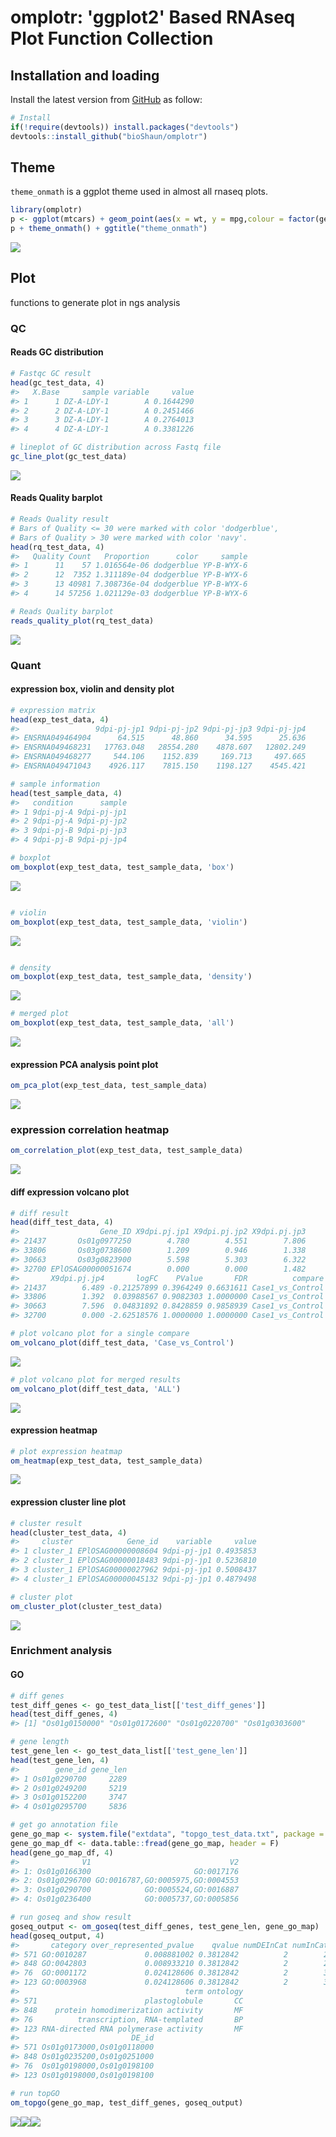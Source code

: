 <!-- README.md is generated from README.Rmd. Please edit that file -->


omplotr: 'ggplot2' Based RNAseq Plot Function Collection
========================================================

Installation and loading
------------------------

Install the latest version from [GitHub](https://github.com/bioShaun/omplotr) as follow:

``` r
# Install
if(!require(devtools)) install.packages("devtools")
devtools::install_github("bioShaun/omplotr")
```

Theme
-----

`theme_onmath` is a ggplot theme used in almost all rnaseq plots.

``` r
library(omplotr)
p <- ggplot(mtcars) + geom_point(aes(x = wt, y = mpg,colour = factor(gear)))
p + theme_onmath() + ggtitle("theme_onmath")
```

![](show/README-theme_onmath-1.png)

Plot
----

functions to generate plot in ngs analysis

### QC

#### Reads GC distribution

``` r
# Fastqc GC result
head(gc_test_data, 4)
#>   X.Base     sample variable     value
#> 1      1 DZ-A-LDY-1        A 0.1644290
#> 2      2 DZ-A-LDY-1        A 0.2451466
#> 3      3 DZ-A-LDY-1        A 0.2764013
#> 4      4 DZ-A-LDY-1        A 0.3381226

# lineplot of GC distribution across Fastq file
gc_line_plot(gc_test_data)
```

![](show/README-fastqc-gc-1.png)

#### Reads Quality barplot

``` r
# Reads Quality result
# Bars of Quality <= 30 were marked with color 'dodgerblue', 
# Bars of Quality > 30 were marked with color 'navy'.
head(rq_test_data, 4)
#>   Quality Count   Proportion      color     sample
#> 1      11    57 1.016564e-06 dodgerblue YP-B-WYX-6
#> 2      12  7352 1.311189e-04 dodgerblue YP-B-WYX-6
#> 3      13 40981 7.308736e-04 dodgerblue YP-B-WYX-6
#> 4      14 57256 1.021129e-03 dodgerblue YP-B-WYX-6

# Reads Quality barplot
reads_quality_plot(rq_test_data)
```

![](show/README-fastqc-reads-quality-1.png)

### Quant

#### expression box, violin and density plot

``` r
# expression matrix
head(exp_test_data, 4)
#>                 9dpi-pj-jp1 9dpi-pj-jp2 9dpi-pj-jp3 9dpi-pj-jp4
#> ENSRNA049464904      64.515      48.860      34.595      25.636
#> ENSRNA049468231   17763.048   28554.280    4878.607   12802.249
#> ENSRNA049468277     544.106    1152.839     169.713     497.665
#> ENSRNA049471043    4926.117    7815.150    1198.127    4545.421

# sample information
head(test_sample_data, 4)
#>   condition      sample
#> 1 9dpi-pj-A 9dpi-pj-jp1
#> 2 9dpi-pj-A 9dpi-pj-jp2
#> 3 9dpi-pj-B 9dpi-pj-jp3
#> 4 9dpi-pj-B 9dpi-pj-jp4

# boxplot
om_boxplot(exp_test_data, test_sample_data, 'box')
```

![](show/README-exp-box-1.png)

``` r

# violin
om_boxplot(exp_test_data, test_sample_data, 'violin')
```

![](show/README-exp-box-2.png)

``` r

# density
om_boxplot(exp_test_data, test_sample_data, 'density')
```

![](show/README-exp-box-3.png)

``` r
# merged plot
om_boxplot(exp_test_data, test_sample_data, 'all')
```

![](show/README-exp-box-merged-1.png)

#### expression PCA analysis point plot

``` r
om_pca_plot(exp_test_data, test_sample_data)
```

![](show/README-exp-pca-1.png)

### expression correlation heatmap

``` r
om_correlation_plot(exp_test_data, test_sample_data)
```

![](show/README-exp-cor-1.png)

#### diff expression volcano plot

``` r
# diff result
head(diff_test_data, 4)
#>                  Gene_ID X9dpi.pj.jp1 X9dpi.pj.jp2 X9dpi.pj.jp3
#> 21437       Os01g0977250        4.780        4.551        7.806
#> 33806       Os03g0738600        1.209        0.946        1.338
#> 30663       Os03g0823900        5.598        5.303        6.322
#> 32700 EPlOSAG00000051674        0.000        0.000        1.482
#>       X9dpi.pj.jp4       logFC    PValue       FDR          compare
#> 21437        6.489 -0.21257899 0.3964249 0.6631611 Case1_vs_Control
#> 33806        1.392  0.03988567 0.9082303 1.0000000 Case1_vs_Control
#> 30663        7.596  0.04831892 0.8428859 0.9858939 Case1_vs_Control
#> 32700        0.000 -2.62518576 1.0000000 1.0000000 Case1_vs_Control

# plot volcano plot for a single compare
om_volcano_plot(diff_test_data, 'Case_vs_Control')
```

![](show/README-exp-volcano-single-1.png)

``` r
# plot volcano plot for merged results
om_volcano_plot(diff_test_data, 'ALL')
```

![](show/README-exp-volcano-merge-1.png)

#### expression heatmap

``` r
# plot expression heatmap
om_heatmap(exp_test_data, test_sample_data)
```

![](show/README-exp-heatmap-1.png)

#### expression cluster line plot

``` r
# cluster result
head(cluster_test_data, 4)
#>     cluster            Gene_id    variable     value
#> 1 cluster_1 EPlOSAG00000008604 9dpi-pj-jp1 0.4935853
#> 2 cluster_1 EPlOSAG00000018483 9dpi-pj-jp1 0.5236810
#> 3 cluster_1 EPlOSAG00000027962 9dpi-pj-jp1 0.5008437
#> 4 cluster_1 EPlOSAG00000045132 9dpi-pj-jp1 0.4879498

# cluster plot
om_cluster_plot(cluster_test_data)
```

![](show/README-exp-cluster-1.png)

### Enrichment analysis

#### GO

``` r
# diff genes
test_diff_genes <- go_test_data_list[['test_diff_genes']]
head(test_diff_genes, 4)
#> [1] "Os01g0150000" "Os01g0172600" "Os01g0220700" "Os01g0303600"

# gene length
test_gene_len <- go_test_data_list[['test_gene_len']]
head(test_gene_len, 4)
#>        gene_id gene_len
#> 1 Os01g0290700     2289
#> 2 Os01g0249200     5219
#> 3 Os01g0152200     3747
#> 4 Os01g0295700     5836

# get go annotation file
gene_go_map <- system.file("extdata", "topgo_test_data.txt", package = "omplotr")
gene_go_map_df <- data.table::fread(gene_go_map, header = F)
head(gene_go_map_df, 4)
#>              V1                               V2
#> 1: Os01g0166300                       GO:0017176
#> 2: Os01g0296700 GO:0016787,GO:0005975,GO:0004553
#> 3: Os01g0290700            GO:0005524,GO:0016887
#> 4: Os01g0236400            GO:0005737,GO:0005856

# run goseq and show result
goseq_output <- om_goseq(test_diff_genes, test_gene_len, gene_go_map)
head(goseq_output, 4)
#>       category over_represented_pvalue    qvalue numDEInCat numInCat
#> 571 GO:0010287             0.008881002 0.3812842          2        2
#> 848 GO:0042803             0.008933210 0.3812842          2        2
#> 76  GO:0001172             0.024128606 0.3812842          2        3
#> 123 GO:0003968             0.024128606 0.3812842          2        3
#>                                     term ontology
#> 571                        plastoglobule       CC
#> 848    protein homodimerization activity       MF
#> 76          transcription, RNA-templated       BP
#> 123 RNA-directed RNA polymerase activity       MF
#>                         DE_id
#> 571 Os01g0173000,Os01g0118000
#> 848 Os01g0235200,Os01g0251000
#> 76  Os01g0198000,Os01g0198100
#> 123 Os01g0198000,Os01g0198100

# run topGO
om_topgo(gene_go_map, test_diff_genes, goseq_output)
```

![](show/README-go-1.png)![](show/README-go-2.png)![](show/README-go-3.png)
